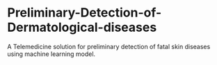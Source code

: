 # Preliminary-Detection-of-Dermatological-diseases
A Telemedicine solution for preliminary detection of fatal skin diseases using machine learning model. 
